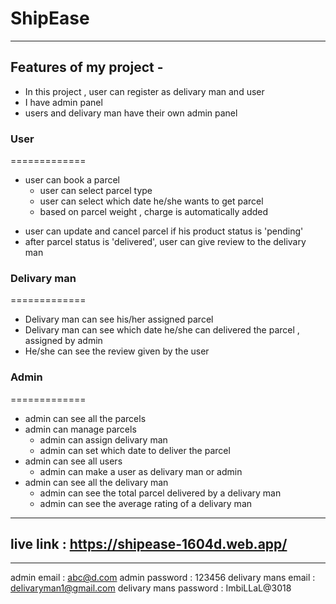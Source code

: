 # ShipEase

---

## Features of my project -

- In this project , user can register as delivary man and user
- I have admin panel
- users and delivary man have their own admin panel

### User

=============

- user can book a parcel
  - user can select parcel type
  - user can select which date he/she wants to get parcel
  - based on parcel weight , charge is automatically added

* user can update and cancel parcel if his product status is 'pending'
* after parcel status is 'delivered', user can give review to the delivary man

### Delivary man

=============

- Delivary man can see his/her assigned parcel
- Delivary man can see which date he/she can delivered the parcel , assigned by admin
- He/she can see the review given by the user

### Admin

=============

- admin can see all the parcels
- admin can manage parcels
  - admin can assign delivary man
  - admin can set which date to deliver the parcel
- admin can see all users
  - admin can make a user as delivary man or admin
- admin can see all the delivary man
  - admin can see the total parcel delivered by a delivary man
  - admin can see the average rating of a delivary man

---

## live link : https://shipease-1604d.web.app/

---

admin email : abc@d.com
admin password : 123456
delivary mans email : delivaryman1@gmail.com
delivary mans password : ImbiLLaL@3018
